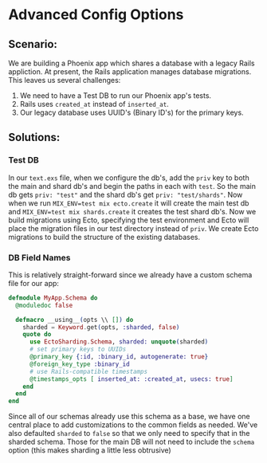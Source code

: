# Advanced Config Options

## Scenario:
We are building a Phoenix app which shares a database with a legacy Rails appliction.  At present, the Rails application 
manages database migrations.  This leaves us several challenges:
1. We need to have a Test DB to run our Phoenix app's tests.
2. Rails uses `created_at` instead of `inserted_at`.
3. Our legacy database uses UUID's (Binary ID's) for the primary keys.

## Solutions:
### Test DB
In our `text.exs` file, when we configure the db's, add the `priv` key to both the main and shard db's and begin the
paths in each with `test`.  So the main db gets `priv: "test"` and the shard db's get `priv: "test/shards"`.  Now when
we run `MIX_ENV=test mix ecto.create` it will create the main test db and `MIX_ENV=test mix shards.create` it creates 
the test shard db's.  Now we build migrations using Ecto, specifying the test environment and Ecto will place the 
migration files in our test directory instead of `priv`.  We create Ecto migrations to build the structure of the
existing databases.

### DB Field Names
This is relatively straight-forward since we already have a custom schema file for our app:
```elixir
defmodule MyApp.Schema do
  @moduledoc false

  defmacro __using__(opts \\ []) do
    sharded = Keyword.get(opts, :sharded, false)
    quote do
      use EctoSharding.Schema, sharded: unquote(sharded)
      # set primary keys to UUIDs
      @primary_key {:id, :binary_id, autogenerate: true}
      @foreign_key_type :binary_id
      # use Rails-compatible timestamps
      @timestamps_opts [ inserted_at: :created_at, usecs: true]
    end
  end
end
```
Since all of our schemas already use this schema as a base, we have one central place to add customizations to the 
common fields as needed.  We've also defaulted `sharded` to `false` so that we only need to specify that in the sharded 
schema.  Those for the main DB will not need to include the `schema` option (this makes sharding a little less obtrusive) 
